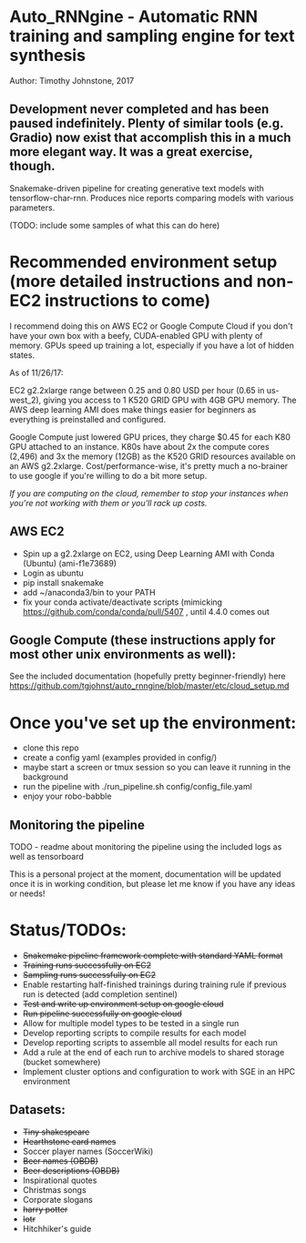 # Auto_RNNgine - Automatic RNN training and sampling engine for text synthesis
Author: Timothy Johnstone, 2017

## Development never completed and has been paused indefinitely. Plenty of similar tools (e.g. Gradio) now exist that accomplish this in a much more elegant way. It was a great exercise, though.

Snakemake-driven pipeline for creating generative text models with tensorflow-char-rnn. Produces nice reports comparing models with various parameters.

(TODO: include some samples of what this can do here)

# Recommended environment setup (more detailed instructions and non-EC2 instructions to come)
I recommend doing this on AWS EC2 or Google Compute Cloud if you don't have your own box with a beefy, CUDA-enabled GPU with plenty of memory. GPUs speed up training a lot, especially if you have a lot of hidden states.

As of 11/26/17:

EC2 g2.2xlarge range between 0.25 and 0.80 USD per hour (0.65 in us-west_2), giving you access to 1 K520 GRID GPU with 4GB GPU memory. The AWS deep learning AMI does make things easier for beginners as everything is preinstalled and configured.

Google Compute just lowered GPU prices, they charge $0.45 for each K80 GPU attached to an instance. K80s have about 2x the compute cores (2,496) and 3x the memory (12GB) as the K520 GRID resources available on an AWS g2.2xlarge. Cost/performance-wise, it's pretty much a no-brainer to use google if you're willing to do a bit more setup.

*If you are computing on the cloud, remember to stop your instances when you're not working with them or you'll rack up costs.*

## AWS EC2
- Spin up a g2.2xlarge  on EC2, using Deep Learning AMI with Conda (Ubuntu) (ami-f1e73689)
- Login as ubuntu
- pip install snakemake
- add ~/anaconda3/bin to your PATH
- fix your conda activate/deactivate scripts (mimicking https://github.com/conda/conda/pull/5407 , until 4.4.0 comes out

## Google Compute (these instructions apply for most other unix environments as well):
See the included documentation (hopefully pretty beginner-friendly) here https://github.com/tgjohnst/auto_rnngine/blob/master/etc/cloud_setup.md


# Once you've set up the environment:
- clone this repo
- create a config yaml (examples provided in config/)
- maybe start a screen or tmux session so you can leave it running in the background
- run the pipeline with ./run_pipeline.sh config/config_file.yaml
- enjoy your robo-babble

## Monitoring the pipeline
TODO - readme about monitoring the pipeline using the included logs as well as tensorboard

This is a personal project at the moment, documentation will be updated once it is in working condition, but please let me know if you have any ideas or needs!

# Status/TODOs:
- ~~Snakemake pipeline framework complete with standard YAML format~~
- ~~Training runs successfully on EC2~~
- ~~Sampling runs successfully on EC2~~
- Enable restarting half-finished trainings during training rule if previous run is detected (add completion sentinel)
- ~~Test and write up environment setup on google cloud~~
- ~~Run pipeline successfully on google cloud~~
- Allow for multiple model types to be tested in a single run
- Develop reporting scripts to compile results for each model
- Develop reporting scripts to assemble all model results for each run
- Add a rule at the end of each run to archive models to shared storage (bucket somewhere)
- Implement cluster options and configuration to work with SGE in an HPC environment

## Datasets:
- ~~Tiny shakespeare~~
- ~~Hearthstone card names~~
- Soccer player names (SoccerWiki)
- ~~Beer names (OBDB)~~
- ~~Beer descriptions (OBDB)~~
- Inspirational quotes
- Christmas songs
- Corporate slogans
- ~~harry potter~~
- ~~lotr~~
- Hitchhiker's guide

